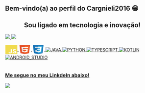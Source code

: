 ## Bem-vindo(a) ao perfil do Cargnieli2016 😁
<h2 align="center">Sou ligado em tecnologia e inovação!</h2>

 <div>
   <a href="https://github.com/cargnieli2016">
   <img height="180em" src="https://github-readme-stats.vercel.app/api?username=cargnieli2016&show_icons=true&theme=tokyonight&include_all_commits=true&count_private=true"/>
   <img height="180em" src="https://github-readme-stats.vercel.app/api/top-langs/?username=cargnieli2016&layout=compact&langs_count=6&theme=tokyonight"/>
</div>
    
<div style="display: inline_block"><br>
  <img align="center" alt="Js" height="30" width="40" src="https://raw.githubusercontent.com/devicons/devicon/master/icons/javascript/javascript-plain.svg" />
  <img align="center" alt="HTML" height="30" width="40" src="https://raw.githubusercontent.com/devicons/devicon/master/icons/html5/html5-original.svg" />
  <img align="center" alt="CSS" height="30" width="40" src="https://raw.githubusercontent.com/devicons/devicon/master/icons/css3/css3-original.svg" />
  <img align="center" alt="JAVA" height="50" width="50" src="https://cdn.jsdelivr.net/gh/devicons/devicon/icons/java/java-original.svg" />
  <img align="center" alt="PYTHON" height="50" width="50" src="https://cdn.jsdelivr.net/gh/devicons/devicon/icons/python/python-original.svg" />
  <img align="center" alt="TYPESCRIPT" height="50" width="50" src="https://cdn.jsdelivr.net/gh/devicons/devicon/icons/typescript/typescript-original.svg" />
  <img align="center" alt="KOTLIN" height="50" width="50" src="https://cdn.jsdelivr.net/gh/devicons/devicon/icons/kotlin/kotlin-original.svg" />
  <img align="center" alt="ANDROID_STUDIO" height="50" width="50" src="https://cdn.jsdelivr.net/gh/devicons/devicon/icons/androidstudio/androidstudio-original.svg" />
 
</div>
 
<br>
 
### Me segue no meu LinkdeIn abaixo!
 
<div> 
  <a href="https://www.linkedin.com/in/donidev2024" target="_blank"><img src="https://img.shields.io/badge/-LinkedIn-%230077B5?style=for-the-badge&logo=linkedin&logoColor=white" target="_blank"></a>
</div>
